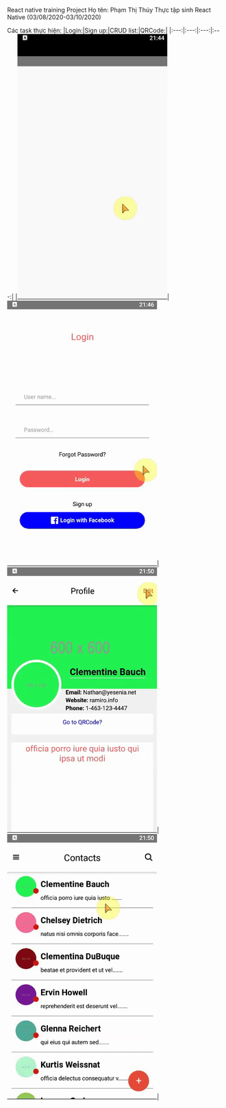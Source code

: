 React native training Project
Họ tên: Phạm Thị Thúy
Thực tập sinh React Native (03/08/2020-03/10/2020)

Các task thực hiện:
|Login:|Sign up:|CRUD list:|QRCode:|
|:---:|:---:|:---:|:---:|
|![login](./src/assets/login.gif)|![signup](./src/assets/signup.gif)|![crud](./src/assets/crud.gif)|![qrcode](./src/assets/qrcode.gif)|

